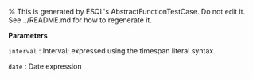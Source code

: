 % This is generated by ESQL's AbstractFunctionTestCase. Do not edit it. See ../README.md for how to regenerate it.

**Parameters**

`interval`
:   Interval; expressed using the timespan literal syntax.

`date`
:   Date expression

